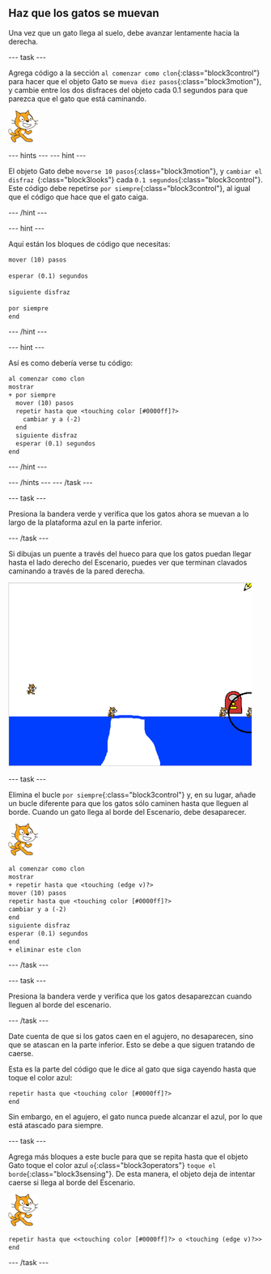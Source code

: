 ## Haz que los gatos se muevan

Una vez que un gato llega al suelo, debe avanzar lentamente hacia la derecha.

--- task ---

Agrega código a la sección `al comenzar como clon`{:class="block3control"} para hacer que el objeto Gato se `mueva diez pasos`{:class="block3motion"}, y cambie entre los dos disfraces del objeto cada 0.1 segundos para que parezca que el gato que está caminando.

![Objeto Gato](images/cat-sprite.png)

--- hints ---
 --- hint ---

El objeto Gato debe `moverse 10 pasos`{:class="block3motion"}, y `cambiar el disfraz `{:class="block3looks"} cada `0.1 segundos`{:class="block3control"}. Este código debe repetirse `por siempre`{:class="block3control"}, al igual que el código que hace que el gato caiga.

--- /hint ---

--- hint ---

Aquí están los bloques de código que necesitas:

```blocks3
mover (10) pasos

esperar (0.1) segundos

siguiente disfraz

por siempre
end
```

--- /hint ---

--- hint ---

Así es como debería verse tu código:

```blocks3
al comenzar como clon
mostrar
+ por siempre 
  mover (10) pasos
  repetir hasta que <touching color [#0000ff]?> 
    cambiar y a (-2)
  end
  siguiente disfraz
  esperar (0.1) segundos
end
```

--- /hint ---

--- /hints --- --- /task ---

--- task ---

Presiona la bandera verde y verifica que los gatos ahora se muevan a lo largo de la plataforma azul en la parte inferior.

--- /task ---

Si dibujas un puente a través del hueco para que los gatos puedan llegar hasta el lado derecho del Escenario, puedes ver que terminan clavados caminando a través de la pared derecha.

![Gatos agitándose en el borde](images/flailing-at-edge.png)

--- task ---

Elimina el bucle `por siempre`{:class="block3control"} y, en su lugar, añade un bucle diferente para que los gatos sólo caminen hasta que lleguen al borde. Cuando un gato llega al borde del Escenario, debe desaparecer.

![Objeto Gato](images/cat-sprite.png)

```blocks3
al comenzar como clon
mostrar
+ repetir hasta que <touching (edge v)?> 
mover (10) pasos
repetir hasta que <touching color [#0000ff]?> 
cambiar y a (-2)
end
siguiente disfraz
esperar (0.1) segundos
end
+ eliminar este clon
```

--- /task ---

--- task ---

Presiona la bandera verde y verifica que los gatos desaparezcan cuando lleguen al borde del escenario.

--- /task ---

Date cuenta de que si los gatos caen en el agujero, no desaparecen, sino que se atascan en la parte inferior. Esto se debe a que siguen tratando de caerse.

Esta es la parte del código que le dice al gato que siga cayendo hasta que toque el color azul:

```blocks3
repetir hasta que <touching color [#0000ff]?>
end
```

Sin embargo, en el agujero, el gato nunca puede alcanzar el azul, por lo que está atascado para siempre.

--- task ---

Agrega más bloques a este bucle para que se repita hasta que el objeto Gato toque el color azul `o`{:class="block3operators"} `toque el borde`{:class="block3sensing"}. De esta manera, el objeto deja de intentar caerse si llega al borde del Escenario.

![Objeto Gato](images/cat-sprite.png)

```blocks3
repetir hasta que <<touching color [#0000ff]?> o <touching (edge v)?>>
end
```

--- /task ---